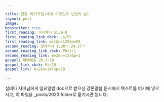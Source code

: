 ```yaml
---

title: 연중 제25주일(세계 이주민과 난민의 날)
layout: post 
image: 
bonstetten: true
first_reading: 이사야서 55,6-9
first_reading_link_cbck: Ls/55
first_reading_link: m=1&n=129&p=55
second_reading: 필리피서 1,20ㄷ-24.27ㄱ
second_reading_link_cbck: Phil/1
second_reading_link: m=2&n=157&p=1
gospel: 마태복음 20,1-16
gospel_link_cbck: Mt/20
gospel_link: m=2&n=147&p=20

---
```



실비아 자매님에게 일요일밤 doc으로 받으신
강론말씀 문서에서
텍스트를 여기에 넣으시고,
이 파일을 _posts/2023 folder로 옮기시면 됩니다.
